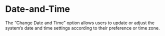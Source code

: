 # Date-and-Time
The “Change Date and Time” option allows users to update or adjust the system’s date and time settings according to their preference or time zone.
